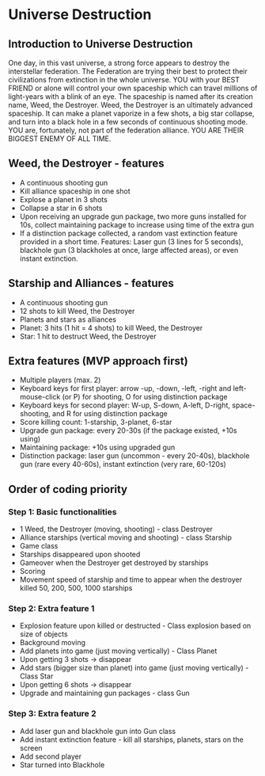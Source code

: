 # Universe Destruction

## Introduction to Universe Destruction
One day, in this vast universe, a strong force appears to destroy the interstellar federation. The Federation are trying their best to protect their civilizations from extinction in the whole universe. YOU with your BEST FRIEND or alone will control your own spaceship which can travel millions of light-years with a blink of an eye. The spaceship is named after its creation name, Weed, the Destroyer. Weed, the Destroyer is an ultimately advanced spaceship. It can make a planet vaporize in a few shots, a big star collapse, and turn into a black hole in a few seconds of continuous shooting mode.  YOU are, fortunately, not part of the federation alliance. YOU ARE THEIR BIGGEST ENEMY OF ALL TIME.

## Weed, the Destroyer - features 
- A continuous shooting gun
- Kill alliance spaceship in one shot
- Explose a planet in 3 shots
- Collapse a star in 6 shots
- Upon receiving an upgrade gun package, two more guns installed for 10s, collect maintaining package to increase using time of the extra gun
- If a distinction package collected, a random vast extinction feature provided in a short time. Features: Laser gun (3 lines for 5 seconds), blackhole gun (3 blackholes at once, large affected areas), or even instant extinction.

## Starship and Alliances - features
- A continuous shooting gun
- 12 shots to kill Weed, the Destroyer
- Planets and stars as alliances
- Planet: 3 hits (1 hit = 4 shots) to kill Weed, the Destroyer
- Star: 1 hit to destruct Weed, the Destroyer

## Extra features (MVP approach first)
- Multiple players (max. 2)
- Keyboard keys for first player: arrow -up, -down, -left, -right and left-mouse-click (or P) for shooting, O for using distinction package
- Keyboard keys for second player: W-up, S-down, A-left, D-right, space-shooting, and R for using distinction package
- Score killing count: 1-starship, 3-planet, 6-star
- Upgrade gun package: every 20-30s (if the package existed, +10s using)
- Maintaining package: +10s using upgraded gun
- Distinction package: laser gun (uncommon - every 20-40s), blackhole gun (rare every 40-60s), instant extinction (very rare, 60-120s)

## Order of coding priority
### Step 1: Basic functionalities
- 1 Weed, the Destroyer (moving, shooting) - class Destroyer
- Alliance starships (vertical moving and shooting) - class Starship
- Game class
- Starships disappeared upon shooted
- Gameover when the Destroyer get destroyed by starships
- Scoring
- Movement speed of starship and time to appear when the destroyer killed 50, 200, 500, 1000 starships

### Step 2: Extra feature 1
- Explosion feature upon killed or destructed - Class explosion based on size of objects
- Background moving
- Add planets into game (just moving vertically) - Class Planet
- Upon getting 3 shots -> disappear
- Add stars (bigger size than planet) into game (just moving vertically) - Class Star
- Upon getting 6 shots -> disappear
- Upgrade and maintaining gun packages - class Gun

### Step 3: Extra feature 2
- Add laser gun and blackhole gun into Gun class
- Add instant extinction feature - kill all starships, planets, stars on the screen
- Add second player
- Star turned into Blackhole